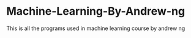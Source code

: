 # Machine-Learning-By-Andrew-ng
This is all the programs used in machine learning course by andrew ng
